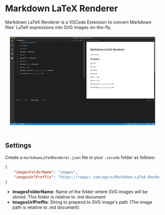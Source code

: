 # Markdown LaTeX Renderer

Markdown LaTeX Renderer is a VSCode Extension to convert Markdown files' LaTeX expressions into SVG images on-the-fly.

![](.doc/README.gif)

## Settings

Create a `markdownLaTeXRenderer.json` file in your `.vscode` folder as follows:

```json
{
    "imagesFolderName": "images",
    "imagesUrlPreffix": "https://rawgit.com/agurz/Markdown-LaTeX-Renderer/master/example/"
}
```

* **imagesFolderName**: Name of the folder where SVG images will be stored. This folder is relative to .md document
* **imagesUrlPreffix**: String to prepend to SVG image's path (The image path is relative to .md document)
